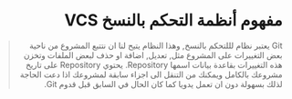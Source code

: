 <div dir="rtl">

# **مفهوم أنظمة التحكم بالنسخ VCS**

> Git يعتبر نظام لللتحكم بالنسخ, وهذا النظام يتيح لنا ان نتتبع المشروع من ناحية بعض التغييرات على المشروع مثل, تعديل, اضافة او حذف لبعض الملفات وتخزن هذه التغييرات بقاعدة بيانات اسمها Repository.
يحتوي Repository على تاريخ مشروعك بالكامل ويمكنك من التنقل الى اجزاء سابقة لمشروعك اذا دعت الحاجة لذلك بسهولة دون ان تعمل يدويا كما كان الحال في السابق قبل قدوم Git.

</div>